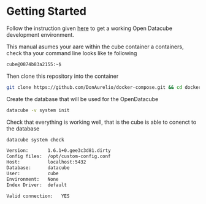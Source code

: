 # Getting Started

Follow the instruction given [here](https://github.com/DonAurelio/docker-compose) to get a working Open Datacube development environment.

This manual asumes your aare within the cube container a containers, check tha your command line looks like te following

```sh
cube@0874b83a2155:~$ 
```

Then clone this repository into the container

```sh 
git clone https://github.com/DonAurelio/docker-compose.git && cd docker-compose/open-datacube
```

Create the database that will be used for the OpenDatacube

```sh
datacube -v system init
```

Check that everything is working well, that is the cube is able to conenct to the database

```sh 
datacube system check

Version:       1.6.1+0.gee3c3d81.dirty
Config files:  /opt/custom-config.conf
Host:          localhost:5432
Database:      datacube
User:          cube
Environment:   None
Index Driver:  default

Valid connection:	YES
```